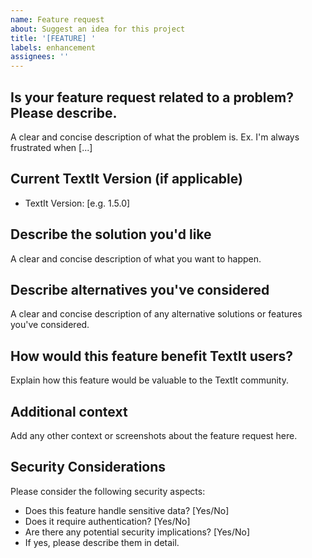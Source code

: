 ```yaml
---
name: Feature request
about: Suggest an idea for this project
title: '[FEATURE] '
labels: enhancement
assignees: ''
---
```


## Is your feature request related to a problem? Please describe.
A clear and concise description of what the problem is. Ex. I'm always frustrated when [...]

## Current TextIt Version (if applicable)
- TextIt Version: [e.g. 1.5.0]

## Describe the solution you'd like
A clear and concise description of what you want to happen.

## Describe alternatives you've considered
A clear and concise description of any alternative solutions or features you've considered.

## How would this feature benefit TextIt users?
Explain how this feature would be valuable to the TextIt community.

## Additional context
Add any other context or screenshots about the feature request here.

## Security Considerations
Please consider the following security aspects:
- Does this feature handle sensitive data? [Yes/No]
- Does it require authentication? [Yes/No]
- Are there any potential security implications? [Yes/No]
- If yes, please describe them in detail.